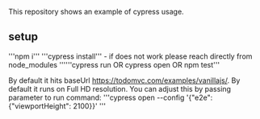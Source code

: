 This repository shows an example of cypress usage.

## setup
'''npm i'''
'''cypress install''' - if does not work please reach directly from node_modules
''''''cypress run OR cypress open OR npm test'''


By default it hits baseUrl https://todomvc.com/examples/vanillajs/.
By default it runs on Full HD resolution. You can adjust this by passing parameter to run command:
'''cypress open --config '{"e2e":{"viewportHeight": 2100}}' '''